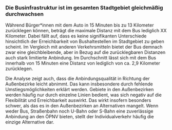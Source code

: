 ### Die Businfrastruktur ist im gesamten Stadtgebiet gleichmäßig durchwachsen

Während Bürger*innen mit dem Auto in 15 Minuten bis zu 13 Kilometer zurücklegen können, beträgt die maximale Distanz 
mit dem Bus lediglich <span class="todo">XX</span> Kilometer. Dabei fällt auf, dass es keine signifikanten Unterschiede hinsichtlich der 
Erreichbarkeit von Bushaltestellen im Stadtgebiet zu geben scheint. Im Vergleich mit anderen Verkehrsmitteln bietet der Bus demnach zwar
 eine gleichbleibende, aber in Bezug auf die zurücklegbaren Distanzen auch stark limitierte Anbindung. Im Durchschnitt lässt sich mit dem
  Bus innerhalb von 15 Minuten eine Distanz von lediglich von ca. 2,9 Kilometer zurücklegen.

Die Analyse zeigt auch, dass die Anbindungsqualität in Richtung der Außenbezirke leicht abnimmt. Das kann insbesondere durch fehlende
 Umstiegsmöglichkeiten erklärt werden. Gebiete in den Außenbezirken werden häufig nur durch einzelne Linien bedient, was sich negativ
  auf die Flexibilität und Erreichbarkeit auswirkt. Das wirkt insofern besonders schwer, als das es in den Außenbezirken an Alternativen
   mangelt. Wenn weder Bus, Straßenbahn noch U-Bahn oder S-Bahn eine zuverlässige Anbindung an den ÖPNV bieten, stellt der
    Individualverkehr häufig die einzige Alternative dar.
